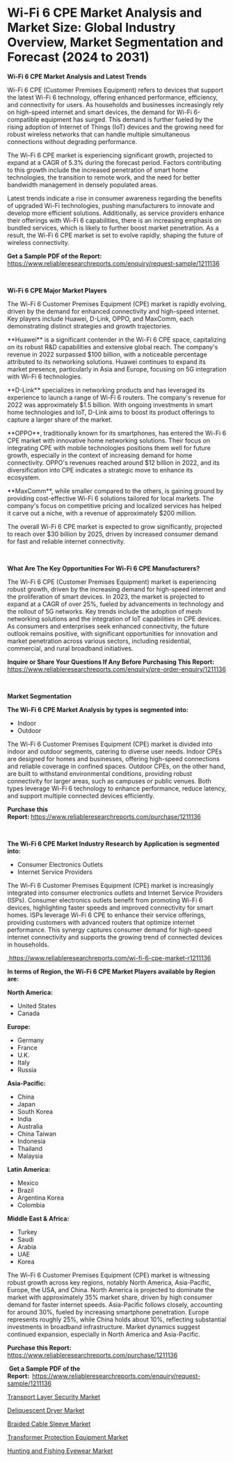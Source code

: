 <p><h1>Wi-Fi 6 CPE Market Analysis and Market Size: Global Industry Overview, Market Segmentation and Forecast (2024 to 2031)</h1></p><p><strong>Wi-Fi 6 CPE Market Analysis and Latest Trends</strong></p>
<p><p>Wi-Fi 6 CPE (Customer Premises Equipment) refers to devices that support the latest Wi-Fi 6 technology, offering enhanced performance, efficiency, and connectivity for users. As households and businesses increasingly rely on high-speed internet and smart devices, the demand for Wi-Fi 6-compatible equipment has surged. This demand is further fueled by the rising adoption of Internet of Things (IoT) devices and the growing need for robust wireless networks that can handle multiple simultaneous connections without degrading performance.</p><p>The Wi-Fi 6 CPE market is experiencing significant growth, projected to expand at a CAGR of 5.3% during the forecast period. Factors contributing to this growth include the increased penetration of smart home technologies, the transition to remote work, and the need for better bandwidth management in densely populated areas. </p><p>Latest trends indicate a rise in consumer awareness regarding the benefits of upgraded Wi-Fi technologies, pushing manufacturers to innovate and develop more efficient solutions. Additionally, as service providers enhance their offerings with Wi-Fi 6 capabilities, there is an increasing emphasis on bundled services, which is likely to further boost market penetration. As a result, the Wi-Fi 6 CPE market is set to evolve rapidly, shaping the future of wireless connectivity.</p></p>
<p><strong>Get a Sample PDF of the Report:&nbsp;</strong> <a href="https://www.reliableresearchreports.com/enquiry/request-sample/1211136?utm_campaign=36&utm_medium=2&utm_source=Github&utm_content=ia&utm_term=16122024&utm_id=wi-fi-6-cpe">https://www.reliableresearchreports.com/enquiry/request-sample/1211136</a></p>
<p>&nbsp;</p>
<p><strong>Wi-Fi 6 CPE Major Market Players</strong></p>
<p><p>The Wi-Fi 6 Customer Premises Equipment (CPE) market is rapidly evolving, driven by the demand for enhanced connectivity and high-speed internet. Key players include Huawei, D-Link, OPPO, and MaxComm, each demonstrating distinct strategies and growth trajectories.</p><p>**Huawei** is a significant contender in the Wi-Fi 6 CPE space, capitalizing on its robust R&D capabilities and extensive global reach. The company's revenue in 2022 surpassed $100 billion, with a noticeable percentage attributed to its networking solutions. Huawei continues to expand its market presence, particularly in Asia and Europe, focusing on 5G integration with Wi-Fi 6 technologies.</p><p>**D-Link** specializes in networking products and has leveraged its experience to launch a range of Wi-Fi 6 routers. The company's revenue for 2022 was approximately $1.5 billion. With ongoing investments in smart home technologies and IoT, D-Link aims to boost its product offerings to capture a larger share of the market.</p><p>**OPPO**, traditionally known for its smartphones, has entered the Wi-Fi 6 CPE market with innovative home networking solutions. Their focus on integrating CPE with mobile technologies positions them well for future growth, especially in the context of increasing demand for home connectivity. OPPO's revenues reached around $12 billion in 2022, and its diversification into CPE indicates a strategic move to enhance its ecosystem.</p><p>**MaxComm**, while smaller compared to the others, is gaining ground by providing cost-effective Wi-Fi 6 solutions tailored for local markets. The company's focus on competitive pricing and localized services has helped it carve out a niche, with a revenue of approximately $200 million.</p><p>The overall Wi-Fi 6 CPE market is expected to grow significantly, projected to reach over $30 billion by 2025, driven by increased consumer demand for fast and reliable internet connectivity.</p></p>
<p>&nbsp;</p>
<p><strong>What Are The Key Opportunities For Wi-Fi 6 CPE Manufacturers?</strong></p>
<p><p>The Wi-Fi 6 CPE (Customer Premises Equipment) market is experiencing robust growth, driven by the increasing demand for high-speed internet and the proliferation of smart devices. In 2023, the market is projected to expand at a CAGR of over 25%, fueled by advancements in technology and the rollout of 5G networks. Key trends include the adoption of mesh networking solutions and the integration of IoT capabilities in CPE devices. As consumers and enterprises seek enhanced connectivity, the future outlook remains positive, with significant opportunities for innovation and market penetration across various sectors, including residential, commercial, and rural broadband initiatives.</p></p>
<p><strong>Inquire or Share Your Questions If Any Before Purchasing This Report:</strong> <a href="https://www.reliableresearchreports.com/enquiry/pre-order-enquiry/1211136?utm_campaign=36&utm_medium=2&utm_source=Github&utm_content=ia&utm_term=16122024&utm_id=wi-fi-6-cpe">https://www.reliableresearchreports.com/enquiry/pre-order-enquiry/1211136</a></p>
<p>&nbsp;</p>
<p><strong>Market Segmentation</strong></p>
<p><strong>The Wi-Fi 6 CPE Market Analysis by types is segmented into:</strong></p>
<p><ul><li>Indoor</li><li>Outdoor</li></ul></p>
<p><p>The Wi-Fi 6 Customer Premises Equipment (CPE) market is divided into indoor and outdoor segments, catering to diverse user needs. Indoor CPEs are designed for homes and businesses, offering high-speed connections and reliable coverage in confined spaces. Outdoor CPEs, on the other hand, are built to withstand environmental conditions, providing robust connectivity for larger areas, such as campuses or public venues. Both types leverage Wi-Fi 6 technology to enhance performance, reduce latency, and support multiple connected devices efficiently.</p></p>
<p><strong>Purchase this Report:&nbsp;</strong><a href="https://www.reliableresearchreports.com/purchase/1211136?utm_campaign=36&utm_medium=2&utm_source=Github&utm_content=ia&utm_term=16122024&utm_id=wi-fi-6-cpe">https://www.reliableresearchreports.com/purchase/1211136</a></p>
<p>&nbsp;</p>
<p><strong>The Wi-Fi 6 CPE Market Industry Research by Application is segmented into:</strong></p>
<p><ul><li>Consumer Electronics Outlets</li><li>Internet Service Providers</li></ul></p>
<p><p>The Wi-Fi 6 Customer Premises Equipment (CPE) market is increasingly integrated into consumer electronics outlets and Internet Service Providers (ISPs). Consumer electronics outlets benefit from promoting Wi-Fi 6 devices, highlighting faster speeds and improved connectivity for smart homes. ISPs leverage Wi-Fi 6 CPE to enhance their service offerings, providing customers with advanced routers that optimize internet performance. This synergy captures consumer demand for high-speed internet connectivity and supports the growing trend of connected devices in households.</p></p>
<p><a href="https://www.reliableresearchreports.com/wi-fi-6-cpe-market-r1211136?utm_campaign=36&utm_medium=2&utm_source=Github&utm_content=ia&utm_term=16122024&utm_id=wi-fi-6-cpe">&nbsp;https://www.reliableresearchreports.com/wi-fi-6-cpe-market-r1211136</a></p>
<p><strong>In terms of Region, the Wi-Fi 6 CPE Market Players available by Region are:</strong></p>
<p>
    <p> <strong> North America: </strong>
        <ul>
            <li>United States</li>
            <li>Canada</li>
        </ul>
        </p> 
    <p> <strong> Europe: </strong>
        <ul>
            <li>Germany</li>
            <li>France</li>
            <li>U.K.</li>
            <li>Italy</li>
            <li>Russia</li>
        </ul>
        </p> 
    <p> <strong> Asia-Pacific: </strong>
        <ul>
            <li>China</li>
            <li>Japan</li>
            <li>South Korea</li>
            <li>India</li>
            <li>Australia</li>
            <li>China Taiwan</li>
            <li>Indonesia</li>
            <li>Thailand</li>
            <li>Malaysia</li>
        </ul>
        </p> 
    <p> <strong> Latin America: </strong>
        <ul>
            <li>Mexico</li>
            <li>Brazil</li>
            <li>Argentina Korea</li>
            <li>Colombia</li>
        </ul>
        </p> 
    <p> <strong> Middle East & Africa: </strong>
        <ul>
            <li>Turkey</li>
            <li>Saudi</li>
            <li>Arabia</li>
            <li>UAE</li>
            <li>Korea</li>
        </ul>
    </p>
    </p>
<p><p>The Wi-Fi 6 Customer Premises Equipment (CPE) market is witnessing robust growth across key regions, notably North America, Asia-Pacific, Europe, the USA, and China. North America is projected to dominate the market with approximately 35% market share, driven by high consumer demand for faster internet speeds. Asia-Pacific follows closely, accounting for around 30%, fueled by increasing smartphone penetration. Europe represents roughly 25%, while China holds about 10%, reflecting substantial investments in broadband infrastructure. Market dynamics suggest continued expansion, especially in North America and Asia-Pacific.</p></p>
<p><strong>Purchase this Report: </strong><a href="https://www.reliableresearchreports.com/purchase/1211136?utm_campaign=36&utm_medium=2&utm_source=Github&utm_content=ia&utm_term=16122024&utm_id=wi-fi-6-cpe">https://www.reliableresearchreports.com/purchase/1211136</a></p>
<p>&nbsp;<strong>Get a Sample PDF of the Report:&nbsp;&nbsp;</strong><a href="https://www.reliableresearchreports.com/enquiry/request-sample/1211136?utm_campaign=36&utm_medium=2&utm_source=Github&utm_content=ia&utm_term=16122024&utm_id=wi-fi-6-cpe">https://www.reliableresearchreports.com/enquiry/request-sample/1211136</a></p>
<p><strong></strong></p>
<p><p><a href="https://www.linkedin.com/pulse/expanding-transport-layer-security-market-size-projected-nltqf?utm_campaign=36&utm_medium=2&utm_source=Github&utm_content=ia&utm_term=16122024&utm_id=wi-fi-6-cpe">Transport Layer Security Market</a></p><p><a href="https://www.linkedin.com/pulse/deliquescent-dryer-market-outlook-2024-2031-examining-107-cagr-yo6ue?utm_campaign=36&utm_medium=2&utm_source=Github&utm_content=ia&utm_term=16122024&utm_id=wi-fi-6-cpe">Deliquescent Dryer Market</a></p><p><a href="https://github.com/SanjidaKhan901/Market-Research-Report-List-1/blob/main/braided-cable-sleeve-market.md?utm_campaign=36&utm_medium=2&utm_source=Github&utm_content=ia&utm_term=16122024&utm_id=wi-fi-6-cpe">Braided Cable Sleeve Market</a></p><p><a href="https://www.linkedin.com/pulse/transformer-protection-equipment-market-global-trends-gpuhe?utm_campaign=36&utm_medium=2&utm_source=Github&utm_content=ia&utm_term=16122024&utm_id=wi-fi-6-cpe">Transformer Protection Equipment Market</a></p><p><a href="https://github.com/tamvrosiya/Market-Research-Report-List-6/blob/main/hunting-and-fishing-eyewear-market.md?utm_campaign=36&utm_medium=2&utm_source=Github&utm_content=ia&utm_term=16122024&utm_id=wi-fi-6-cpe">Hunting and Fishing Eyewear Market</a></p></p>